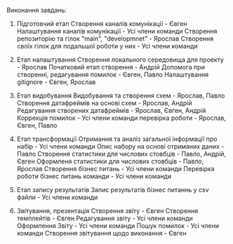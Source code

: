 Виконання завдань:
1. Підготовчий етап
    Створення каналів комунікації - Євген
    Налаштування каналів комунікації - Усі члени команди
    Створення репозиторію та гілок "main", "developmnet" - Ярослав
    Створення своїх гілок для подальшої роботи у них - Усі члени команди

2. Етап налаштування
    Створення локального середовища для проекту - Ярослав
    Початковий етап створення - Андрій
    Допомога при створенні, редагування помилок - Євген, Павло
    Налаштування gitignore - Євген, Ярослав
 
3. Етап видобування
    Видобування та створення схем - Ярослав, Павло
    Створення датафреймів на основі схем - Ярослав, Андрій
    Редагування створених датафреймів - Ярослав, Євген, Андрій
    Коррекція помилок - Усі члени команди
    перевірка роботи - Ярослав, Євген, Павло

4. Етап трансформації
    Отримання та аналіз загальної інформації про набір - Усі члени команди
    Опис набору на основі отриманих даних - Павло
    Створення статистики для числових стовбців - Павло, Андрій, Євген
    Оформленя статистики для числових стовбців - Павло, Ярослав
    Створення бізнес питань - Усі члени команди
    Перевірка роботи бізнес питань команди - Усі члени команди

5. Етап запису результатів
    Запис результатів бізнес питаннь у csv файли - Усі члени команди

6. Звітування, презентація
    Створення звіту - Євген
    Створення темплейтів - Євген
    Редагування звіту - Усі члени команди
    Оформлення Звіту - Усі члени команди
    Пошук помилок - Усі члени команди
    Створення звітування щодо виконання - Євген
